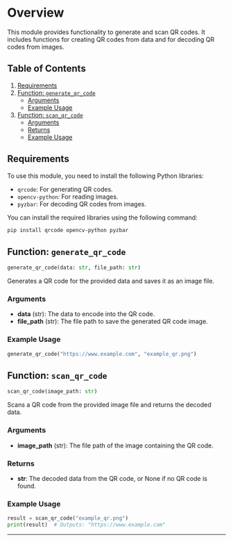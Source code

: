 # Overview

This module provides functionality to generate and scan QR codes. It includes functions for creating QR codes from data and for decoding QR codes from images.

## Table of Contents

1. [Requirements](#requirements)
2. [Function: `generate_qr_code`](#function-generate_qr_code)
   - [Arguments](#arguments)
   - [Example Usage](#example-usage)
3. [Function: `scan_qr_code`](#function-scan_qr_code)
   - [Arguments](#arguments-1)
   - [Returns](#returns)
   - [Example Usage](#example-usage-1)

## Requirements

To use this module, you need to install the following Python libraries:

- `qrcode`: For generating QR codes.
- `opencv-python`: For reading images.
- `pyzbar`: For decoding QR codes from images.

You can install the required libraries using the following command:

```bash
pip install qrcode opencv-python pyzbar
```

## Function: `generate_qr_code`

```python
generate_qr_code(data: str, file_path: str)
```

Generates a QR code for the provided data and saves it as an image file.

### Arguments

- **data** (str): The data to encode into the QR code.
- **file_path** (str): The file path to save the generated QR code image.

### Example Usage

```python
generate_qr_code("https://www.example.com", "example_qr.png")
```

## Function: `scan_qr_code`

```python
scan_qr_code(image_path: str)
```

Scans a QR code from the provided image file and returns the decoded data.

### Arguments

- **image_path** (str): The file path of the image containing the QR code.

### Returns

- **str**: The decoded data from the QR code, or None if no QR code is found.

### Example Usage

```python
result = scan_qr_code("example_qr.png")
print(result)  # Outputs: "https://www.example.com"
```

---